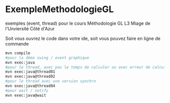 # ExempleMethodologieGL
exemples (event, thread) pour le cours Méthodologie GL L3 Miage de l'Unviersité Côté d'Azur

Soit vous ouvrez le code dans votre ide, soit vous pouvez faire en ligne de commande 
```bash
mvn compile 
#pour la démo swing / event graphique
mvn exec:java 
#pour le thread, avec pas le temps de calculer ou avec erreur de calcul : 
mvn exec:java@thread01
mvn exec:java@thread02
#pour le thread avec une version synchro
mvn exec:java@thread04
#pour wait / notify
mvn exec:java@wait
```

